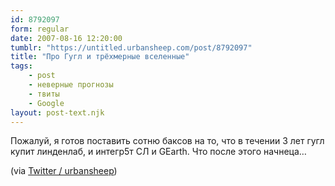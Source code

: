 ```yaml
---
id: 8792097
form: regular
date: 2007-08-16 12:20:00
tumblr: "https://untitled.urbansheep.com/post/8792097"
title: "Про Гугл и трёхмерные вселенные"
tags:
    - post
    - неверные прогнозы
    - твиты
    - Google
layout: post-text.njk
---
```


<p>Пожалуй, я готов поставить сотню баксов на то, что в течении 3 лет гугл купит линденлаб, и интегр5т СЛ и GEarth. Что после этого начнеца&hellip;</p>

<p>(via <a href="http://twitter.com/urbansheep/statuses/208804182">Twitter / urbansheep</a>)</p>

